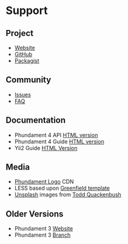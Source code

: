 Support
=======

Project
-------

- [Website](http://phundament.com)
- [GitHub](http://phundament.com)
- [Packagist](https://packagist.org/packages/phundament/app)

Community
---------

- [Issues](https://github.com/phundament/app/issues?q=is%3Aopen+is%3Aissue+milestone%3A4.0)
- [FAQ](http://stackoverflow.com/questions/tagged/phundament)


Documentation
-------------

- Phundament 4 API [HTML version](http://docs.phundament.com/4.0/)
- Phundament 4 Guide [HTML version](http://docs.phundament.com/4.0/guide-index.html)
- Yii2 Guide [HTML Version](http://www.yiiframework.com/doc-2.0/guide-index.html)

Media
-----

- [Phundament Logo](http://t.phundament.com) CDN
- LESS based upon [Greenfield template]()
- [Unsplash]() images from  [Todd Quackenbush]()

Older Versions
--------------

- Phundament 3 [Website](http://v3.phundament.com/)
- Phundament 3 [Branch](https://github.com/phundament/app/tree/3.0)
